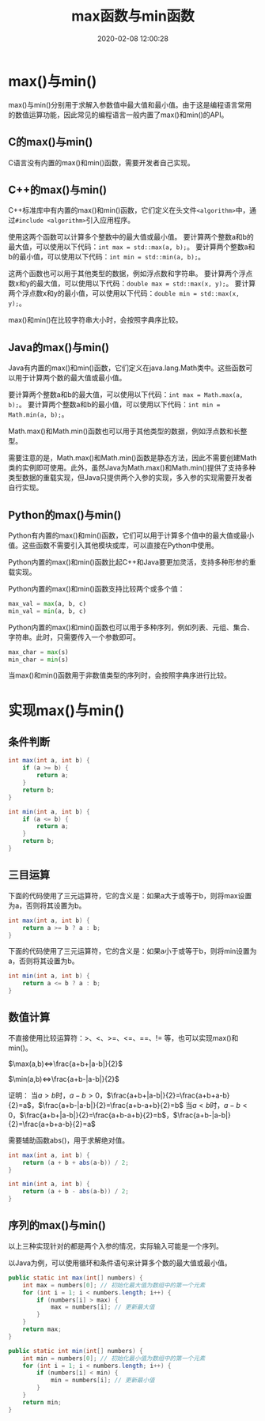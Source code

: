 ﻿---
title: max函数与min函数
date: 2020-02-08 12:00:28
summary: 本文分享编程语言对最大值和最小值的支持，还介绍如何自己实现max()和min()。
mathjax: true
tags:
- 程序设计
categories:
- 程序设计
---

# max()与min()

max()与min()分别用于求解入参数值中最大值和最小值。由于这是编程语言常用的数值运算功能，因此常见的编程语言一般内置了max()和min()的API。

## C的max()与min()

C语言没有内置的max()和min()函数，需要开发者自己实现。

## C++的max()与min()

C++标准库中有内置的max()和min()函数，它们定义在头文件`<algorithm>`中，通过`#include <algorithm>`引入应用程序。

使用这两个函数可以计算多个整数中的最大值或最小值。
要计算两个整数a和b的最大值，可以使用以下代码：`int max = std::max(a, b);`。
要计算两个整数a和b的最小值，可以使用以下代码：`int min = std::min(a, b);`。

这两个函数也可以用于其他类型的数据，例如浮点数和字符串。
要计算两个浮点数x和y的最大值，可以使用以下代码：`double max = std::max(x, y);`。
要计算两个浮点数x和y的最小值，可以使用以下代码：`double min = std::max(x, y);`。

max()和min()在比较字符串大小时，会按照字典序比较。

## Java的max()与min()

Java有内置的max()和min()函数，它们定义在java.lang.Math类中。这些函数可以用于计算两个数的最大值或最小值。

要计算两个整数a和b的最大值，可以使用以下代码：`int max = Math.max(a, b);`。
要计算两个整数a和b的最小值，可以使用以下代码：`int min = Math.min(a, b);`。

Math.max()和Math.min()函数也可以用于其他类型的数据，例如浮点数和长整型。

需要注意的是，Math.max()和Math.min()函数是静态方法，因此不需要创建Math类的实例即可使用。此外，虽然Java为Math.max()和Math.min()提供了支持多种类型数据的重载实现，但Java只提供两个入参的实现，多入参的实现需要开发者自行实现。

## Python的max()与min()

Python有内置的max()和min()函数，它们可以用于计算多个值中的最大值或最小值。这些函数不需要引入其他模块或库，可以直接在Python中使用。

Python内置的max()和min()函数比起C++和Java要更加灵活，支持多种形参的重载实现。

Python内置的max()和min()函数支持比较两个或多个值：
```python
max_val = max(a, b, c)
min_val = min(a, b, c)
```

Python内置的max()和min()函数也可以用于多种序列，例如列表、元组、集合、字符串。此时，只需要传入一个参数即可。
```python
max_char = max(s)
min_char = min(s)
```

当max()和min()函数用于非数值类型的序列时，会按照字典序进行比较。

# 实现max()与min()

## 条件判断

```java
int max(int a, int b) {
    if (a >= b) {
        return a;
    }
    return b;
}
```

```java
int min(int a, int b) {
    if (a <= b) {
        return a;
    }
    return b;
}
```

## 三目运算

下面的代码使用了三元运算符，它的含义是：如果a大于或等于b，则将max设置为a，否则将其设置为b。

```java
int max(int a, int b) {
    return a >= b ? a : b;
}
```

下面的代码使用了三元运算符，它的含义是：如果a小于或等于b，则将min设置为a，否则将其设置为b。

```java
int min(int a, int b) {
    return a <= b ? a : b;
}
```

## 数值计算

不直接使用比较运算符：>、<、>=、<=、==、!= 等，也可以实现max()和min()。

$\max(a,b)⇔\frac{a+b+|a-b|}{2}$

$\min(a,b)⇔\frac{a+b-|a-b|}{2}$

证明：
当$a>b$时，$a-b>0$，$\frac{a+b+|a-b|}{2}=\frac{a+b+a-b}{2}=a$，$\frac{a+b-|a-b|}{2}=\frac{a+b-a+b}{2}=b$
当$a<b$时，$a-b<0$，$\frac{a+b+|a-b|}{2}=\frac{a+b-a+b}{2}=b$，$\frac{a+b-|a-b|}{2}=\frac{a+b+a-b}{2}=a$

需要辅助函数abs()，用于求解绝对值。

```java
int max(int a, int b) {
    return (a + b + abs(a-b)) / 2;
}
```

```java
int min(int a, int b) {
    return (a + b - abs(a-b)) / 2;
}
```

## 序列的max()与min()

以上三种实现针对的都是两个入参的情况，实际输入可能是一个序列。

以Java为例，可以使用循环和条件语句来计算多个数的最大值或最小值。

```java
public static int max(int[] numbers) {
    int max = numbers[0]; // 初始化最大值为数组中的第一个元素
    for (int i = 1; i < numbers.length; i++) {
        if (numbers[i] > max) {
            max = numbers[i]; // 更新最大值
        }
    }
    return max;
}
```

```java
public static int min(int[] numbers) {
    int min = numbers[0]; // 初始化最小值为数组中的第一个元素
    for (int i = 1; i < numbers.length; i++) {
        if (numbers[i] < min) {
            min = numbers[i]; // 更新最小值
        }
    }
    return min;
}
```
